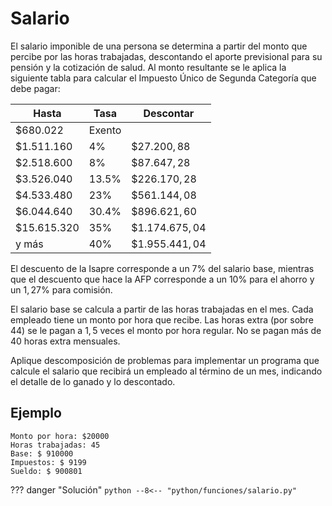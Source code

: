 # Salario

El salario imponible de una persona se determina a partir del monto que percibe por las horas trabajadas, descontando el aporte previsional para su pensión y la cotización de salud. Al monto resultante se le aplica la siguiente tabla para calcular el Impuesto Único de Segunda Categoría que debe pagar:

| Hasta        |Tasa    |Descontar       |
|--------------|--------|----------------|
|$\$680.022$   |Exento  |                |
|$\$1.511.160$ |$4\%$   |$\$27.200,88$   |
|$\$2.518.600$ |$8\%$   |$\$87.647,28$   |
|$\$3.526.040$ |$13.5\%$|$\$226.170,28$  |
|$\$4.533.480$ |$23\%$  |$\$561.144,08$  |
|$\$6.044.640$ |$30.4\%$|$\$896.621,60$  |
|$\$15.615.320$|$35\%$  |$\$1.174.675,04$|
|y más         |$40\%$  |$\$1.955.441,04$|

El descuento de la Isapre corresponde a un $7\%$ del salario base, mientras que el descuento que hace la AFP corresponde a un $10\%$ para el ahorro y un $1,27\%$ para comisión.

El salario base se calcula a partir de las horas trabajadas en el mes. Cada empleado tiene un monto por hora que recibe. Las horas extra (por sobre $44$) se le pagan a $1,5$ veces el monto por hora regular. No se pagan más de $40$ horas extra mensuales.

Aplique descomposición de problemas para implementar un programa que calcule el salario que recibirá un empleado al término de un mes, indicando el detalle de lo ganado y lo descontado.

## Ejemplo
```
Monto por hora: $20000
Horas trabajadas: 45
Base: $ 910000
Impuestos: $ 9199
Sueldo: $ 900801
```

??? danger "Solución"
    ```python
    --8<-- "python/funciones/salario.py"
    ```

